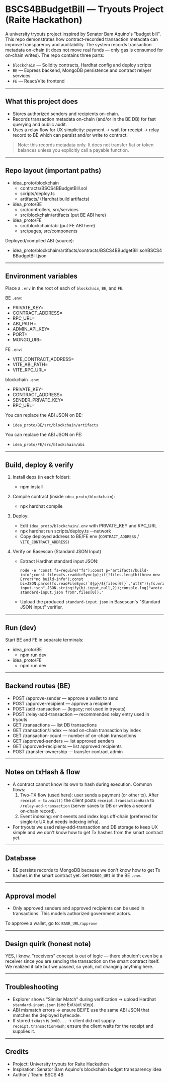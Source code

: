 # BSCS4BBudgetBill — Tryouts Project (Raite Hackathon)

A university tryouts project inspired by Senator Bam Aquino's "budget bill". This repo demonstrates how contract-recorded transaction metadata can improve transparency and auditability. The system records transaction metadata on-chain (it does not move real funds — only gas is consumed for on‑chain writes). The repo contains three parts:

- `blockchain` — Solidity contracts, Hardhat config and deploy scripts
- `BE` — Express backend, MongoDB persistence and contract relayer services
- `FE` — React/Vite frontend

---

## What this project does

- Stores authorized senders and recipients on-chain.
- Records transaction metadata on-chain (and/or in the BE DB) for fast querying and public audit.
- Uses a relay flow for UX simplicity: payment → wait for receipt → relay record to BE which can persist and/or write to contract.

> Note: this records metadata only. It does not transfer fiat or token balances unless you explicitly call a payable function.

---

## Repo layout (important paths)

- idea_proto/blockchain
  - contracts/BSCS4BBudgetBill.sol
  - scripts/deploy.ts
  - artifacts/ (Hardhat build artifacts)
- idea_proto/BE
  - src/controllers, src/services
  - src/blockchain/artifacts (put BE ABI here)
- idea_proto/FE
  - src/blockchain/abi (put FE ABI here)
  - src/pages, src/components

Deployed/compiled ABI (source):

- idea_proto/blockchain/artifacts/contracts/BSCS4BBudgetBill.sol/BSCS4BBudgetBill.json

---

## Environment variables

Place a `.env` in the root of each of `blockchain`, `BE`, and `FE`.

BE `.env`:

- PRIVATE_KEY=
- CONTRACT_ADDRESS=
- RPC_URL=
- ABI_PATH=
- ADMIN_API_KEY=
- PORT=
- MONGO_URI=

FE `.env`:

- VITE_CONTRACT_ADDRESS=
- VITE_ABI_PATH=
- VITE_RPC_URL=

blockchain `.env`:

- PRIVATE_KEY=
- CONTRACT_ADDRESS=
- SENDER_PRIVATE_KEY=
- RPC_URL=

You can replace the ABI JSON on BE:

- `idea_proto/BE/src/blockchain/artifacts`

You can replace the ABI JSON on FE:

- `idea_proto/FE/src/blockchain/abi`

---

## Build, deploy & verify

1. Install deps (in each folder):

   - npm install

2. Compile contract (inside `idea_proto/blockchain`):

   - npx hardhat compile

3. Deploy:

   - Edit `idea_proto/blockchain/.env` with PRIVATE_KEY and RPC_URL
   - npx hardhat run scripts/deploy.ts --network <network>
   - Copy deployed address to BE/FE env (`CONTRACT_ADDRESS` / `VITE_CONTRACT_ADDRESS`)

4. Verify on Basescan (Standard JSON Input)
   - Extract Hardhat standard input JSON:
     ```
     node -e 'const fs=require("fs");const p="artifacts/build-info";const files=fs.readdirSync(p);if(!files.length)throw new Error("no build-info");const bi=JSON.parse(fs.readFileSync(`${p}/${files[0]}`,"utf8"));fs.writeFileSync("standard-input.json",JSON.stringify(bi.input,null,2));console.log("wrote standard-input.json from",files[0]);'
     ```
   - Upload the produced `standard-input.json` in Basescan's "Standard JSON Input" verifier.

---

## Run (dev)

Start BE and FE in separate terminals:

- idea_proto/BE
  - npm run dev
- idea_proto/FE
  - npm run dev

---

## Backend routes (BE)

- POST /approve-sender — approve a wallet to send
- POST /approve-recipient — approve a recipient
- POST /add-transaction — (legacy; not used in tryouts)
- POST /relay-add-transaction — recommended relay entry used in tryouts
- GET /transactions — list DB transactions
- GET /transaction/:index — read on-chain transaction by index
- GET /transaction-count — number of on-chain transactions
- GET /approved-senders — list approved senders
- GET /approved-recipients — list approved recipients
- POST /transfer-ownership — transfer contract admin

---

## Notes on txHash & flow

- A contract cannot know its own tx hash during execution. Common flows:
  1. Two‑TX flow (used here): user sends a payment (or other tx). After `receipt = tx.wait()` the client posts `receipt.transactionHash` to `/relay-add-transaction` (server saves to DB or writes a second on‑chain record).
  2. Event indexing: emit events and index logs off‑chain (preferred for single‑tx UX but needs indexing infra).
- For tryouts we used relay-add-transaction and DB storage to keep UX simple and we don't know how to get Tx hashes from the smart contract yet.

---

## Database

- BE persists records to MongoDB because we don't know how to get Tx hashes in the smart contract yet. Set `MONGO_URI` in the BE `.env`.

---

## Approval model

- Only approved senders and approved recipients can be used in transactions. This models authorized government actors.

To approve a wallet, go to: `BASE_URL/approve`

---

## Design quirk (honest note)

YES, i know, "receivers" concept is out of logic — there shouldn't even be a receiver since you are sending the transaction on the smart contract itself. We realized it late but we passed, so yeah, not changing anything here.

---

## Troubleshooting

- Explorer shows "Similar Match" during verification → upload Hardhat `standard-input.json` (see Extract step).
- ABI mismatch errors → ensure BE/FE use the same ABI JSON that matches the deployed bytecode.
- If stored `txHash` is `0x00...` → client did not supply `receipt.transactionHash`; ensure the client waits for the receipt and supplies it.

---

## Credits

- Project: University tryouts for Raite Hackathon
- Inspiration: Senator Bam Aquino's blockchain budget transparency idea
- Author / Team: BSCS 4B
